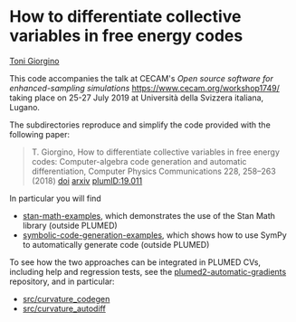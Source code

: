 How to differentiate collective variables in free energy codes
=============================

[Toni Giorgino](https://www.giorginolab.it)

This code accompanies the talk at CECAM's *Open source software for
enhanced-sampling simulations* https://www.cecam.org/workshop1749/
taking place on 25-27 July 2019 at Università della Svizzera italiana,
Lugano.

The subdirectories reproduce and simplify the code provided  with
the following paper:

> T. Giorgino, How to differentiate collective variables in free energy codes: Computer-algebra code generation and automatic differentiation, Computer Physics Communications 228, 258–263 (2018) [doi](http://dx.doi.org/10.1016/j.cpc.2018.02.017) [arxiv](https://arxiv.org/abs/1709.06780) [plumID:19.011](https://www.plumed-nest.org/eggs/19/011/)

In particular you will find

* [stan-math-examples](stan-math-examples), which demonstrates the use of the Stan Math library (outside PLUMED)
* [symbolic-code-generation-examples](symbolic-code-generation-examples), which shows how to use SymPy to automatically generate code (outside PLUMED)

To see how the two approaches can be integrated in PLUMED CVs, including help and regression tests, see the [plumed2-automatic-gradients](https://github.com/tonigi/plumed2-automatic-gradients) repository, and in particular:

* [src/curvature_codegen](https://github.com/tonigi/plumed2-automatic-gradients/tree/automatic-gradient-computation/src/curvature_codegen)
* [src/curvature_autodiff](https://github.com/tonigi/plumed2-automatic-gradients/tree/automatic-gradient-computation/src/curvature_autodiff)

